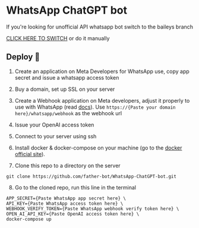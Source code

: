 # WhatsApp ChatGPT bot

If you're looking for unofficial API whatsapp bot switch to the
baileys branch

[CLICK HERE TO SWITCH](https://github.com/father-bot/WhatsApp-ChatGPT-bot/tree/baileys) or do it manually

## Deploy 🚀

1. Create an application on Meta Developers for WhatsApp use, copy app secret and issue a whatsapp access token

2. Buy a domain, set up SSL on your server

3. Create a Webhook application on Meta developers, adjust it properly to use with WhatsApp (read [docs](https://developers.facebook.com/docs/whatsapp/cloud-api/guides/set-up-webhooks/)). Use ```https://{Paste your domain here}/whatsapp/webhook``` as the webhook url

4. Issue your OpenAI access token

5. Connect to your server using ssh

6. Install docker & docker-compose on your machine (go to the [docker official site](https://www.docker.com/)).

7. Clone this repo to a directory on the server
```shell
git clone https://github.com/father-bot/WhatsApp-ChatGPT-bot.git
```

8. Go to the cloned repo, run this line in the terminal
```shell
APP_SECRET={Paste WhatsApp app secret here} \
API_KEY={Paste WhatsApp access token here} \
WEBHOOK_VERIFY_TOKEN={Paste WhatsApp webhook verify token here} \
OPEN_AI_API_KEY={Paste OpenAI access token here} \
docker-compose up
```
